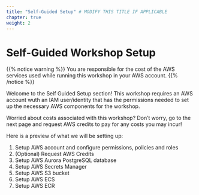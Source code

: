 ```yaml
---
title: "Self-Guided Setup" # MODIFY THIS TITLE IF APPLICABLE
chapter: true
weight: 2
---
```


# Self-Guided Workshop Setup 


{{% notice warning %}}
You are responsible for the cost of the AWS services used while running this workshop in your AWS account.
{{% /notice %}}


Welcome to the Self Guided Setup section! This workshop requires an AWS account wuth an IAM user/identity that has the permissions needed to set up the necessary AWS components for the workshop.

Worried about costs associated with this workshop? Don’t worry, go to the next page and request AWS credits to pay for any costs you may incur!

Here is a preview of what we will be setting up:

1. Setup AWS account and configure permissions, policies and roles
1. (Optional) Request AWS Credits
1. Setup AWS Aurora PostgreSQL database
1. Setup AWS Secrets Manager
1. Setup AWS S3 bucket
1. Setup AWS ECS
1. Setup AWS ECR
